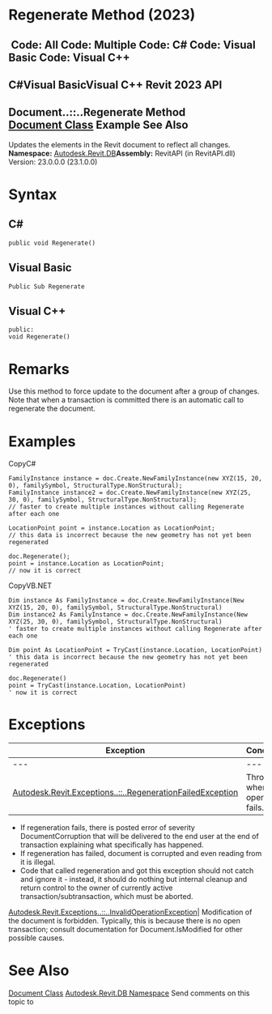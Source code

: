 # Regenerate Method (2023)

﻿
 Code: All Code: Multiple Code: C# Code: Visual Basic Code: Visual C++   
---  
C#Visual BasicVisual C++
Revit 2023 API  
---  
Document..::..Regenerate Method   
[Document Class](db03274b-a107-aa32-9034-f3e0df4bb1ec.md "Document Class") Example See Also  
---  
Updates the elements in the Revit document to reflect all changes.
**Namespace:** [Autodesk.Revit.DB](87546ba7-461b-c646-cbb1-2cb8f5bff8b2.md "Autodesk.Revit.DB Namespace")**Assembly:** RevitAPI (in RevitAPI.dll) Version: 23.0.0.0 (23.1.0.0)
# Syntax
C#  
---  
```text
public void Regenerate()
```
  
Visual Basic  
---  
```text
Public Sub Regenerate
```
  
Visual C++  
---  
```text
public:
void Regenerate()
```
  
# Remarks
Use this method to force update to the document after a group of changes. Note that when a transaction is committed there is an automatic call to regenerate the document.
# Examples
CopyC#
```text
FamilyInstance instance = doc.Create.NewFamilyInstance(new XYZ(15, 20, 0), familySymbol, StructuralType.NonStructural);
FamilyInstance instance2 = doc.Create.NewFamilyInstance(new XYZ(25, 30, 0), familySymbol, StructuralType.NonStructural);
// faster to create multiple instances without calling Regenerate after each one

LocationPoint point = instance.Location as LocationPoint;
// this data is incorrect because the new geometry has not yet been regenerated

doc.Regenerate();
point = instance.Location as LocationPoint;
// now it is correct
```

CopyVB.NET
```text
Dim instance As FamilyInstance = doc.Create.NewFamilyInstance(New XYZ(15, 20, 0), familySymbol, StructuralType.NonStructural)
Dim instance2 As FamilyInstance = doc.Create.NewFamilyInstance(New XYZ(25, 30, 0), familySymbol, StructuralType.NonStructural)
' faster to create multiple instances without calling Regenerate after each one

Dim point As LocationPoint = TryCast(instance.Location, LocationPoint)
' this data is incorrect because the new geometry has not yet been regenerated

doc.Regenerate()
point = TryCast(instance.Location, LocationPoint)
' now it is correct
```

# Exceptions
| Exception | Condition |
| --- | --- |
| --- | --- |
| [Autodesk.Revit.Exceptions..::..RegenerationFailedException](787bb389-74c2-5ce7-cdd6-32211209ded2.md "RegenerationFailedException Class") | Thrown when the operation fails. |

  * If regeneration fails, there is posted error of severity DocumentCorruption that will be delivered to the end user at the end of transaction explaining what specifically has happened. 
  * If regeneration has failed, document is corrupted and even reading from it is illegal.
  * Code that called regeneration and got this exception should not catch and ignore it - instead, it should do nothing but internal cleanup and return control to the owner of currently active transaction/subtransaction, which must be aborted.

  
[Autodesk.Revit.Exceptions..::..InvalidOperationException](9e715f03-3884-e539-4dd6-8d7545733adc.md "InvalidOperationException Class")| Modification of the document is forbidden. Typically, this is because there is no open transaction; consult documentation for Document.IsModified for other possible causes.  
# See Also
[Document Class](db03274b-a107-aa32-9034-f3e0df4bb1ec.md "Document Class")
[Autodesk.Revit.DB Namespace](87546ba7-461b-c646-cbb1-2cb8f5bff8b2.md "Autodesk.Revit.DB Namespace")
Send comments on this topic to 